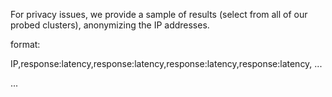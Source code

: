For privacy issues, we provide a sample of results (select from all of our probed clusters), anonymizing the IP addresses.

format:

IP,response:latency,response:latency,response:latency,response:latency, ...

...
